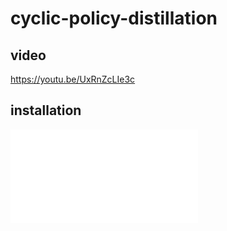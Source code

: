 # cyclic-policy-distillation
## video
https://youtu.be/UxRnZcLIe3c

## installation
![CPD](cpd_architecture.pdf)
